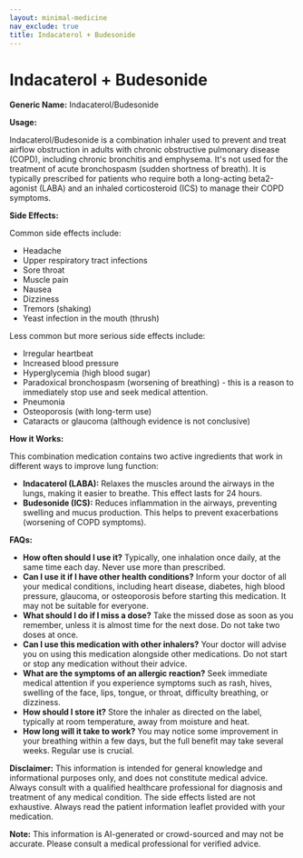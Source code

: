 ```yaml
---
layout: minimal-medicine
nav_exclude: true
title: Indacaterol + Budesonide
---
```


# Indacaterol + Budesonide

**Generic Name:** Indacaterol/Budesonide

**Usage:**

Indacaterol/Budesonide is a combination inhaler used to prevent and treat airflow obstruction in adults with chronic obstructive pulmonary disease (COPD), including chronic bronchitis and emphysema.  It's not used for the treatment of acute bronchospasm (sudden shortness of breath).  It is typically prescribed for patients who require both a long-acting beta2-agonist (LABA) and an inhaled corticosteroid (ICS) to manage their COPD symptoms.

**Side Effects:**

Common side effects include:

* Headache
* Upper respiratory tract infections
* Sore throat
* Muscle pain
* Nausea
* Dizziness
* Tremors (shaking)
* Yeast infection in the mouth (thrush)

Less common but more serious side effects include:

* Irregular heartbeat
* Increased blood pressure
* Hyperglycemia (high blood sugar)
* Paradoxical bronchospasm (worsening of breathing) - this is a reason to immediately stop use and seek medical attention.
* Pneumonia
* Osteoporosis (with long-term use)
* Cataracts or glaucoma (although evidence is not conclusive)


**How it Works:**

This combination medication contains two active ingredients that work in different ways to improve lung function:

* **Indacaterol (LABA):**  Relaxes the muscles around the airways in the lungs, making it easier to breathe.  This effect lasts for 24 hours.
* **Budesonide (ICS):** Reduces inflammation in the airways, preventing swelling and mucus production. This helps to prevent exacerbations (worsening of COPD symptoms).


**FAQs:**

* **How often should I use it?**  Typically, one inhalation once daily, at the same time each day.  Never use more than prescribed.
* **Can I use it if I have other health conditions?**  Inform your doctor of all your medical conditions, including heart disease, diabetes, high blood pressure, glaucoma, or osteoporosis before starting this medication.  It may not be suitable for everyone.
* **What should I do if I miss a dose?**  Take the missed dose as soon as you remember, unless it is almost time for the next dose.  Do not take two doses at once.
* **Can I use this medication with other inhalers?**  Your doctor will advise you on using this medication alongside other medications.  Do not start or stop any medication without their advice.
* **What are the symptoms of an allergic reaction?**  Seek immediate medical attention if you experience symptoms such as rash, hives, swelling of the face, lips, tongue, or throat, difficulty breathing, or dizziness.
* **How should I store it?**  Store the inhaler as directed on the label, typically at room temperature, away from moisture and heat.
* **How long will it take to work?**  You may notice some improvement in your breathing within a few days, but the full benefit may take several weeks.  Regular use is crucial.

**Disclaimer:** This information is intended for general knowledge and informational purposes only, and does not constitute medical advice. Always consult with a qualified healthcare professional for diagnosis and treatment of any medical condition.  The side effects listed are not exhaustive.  Always read the patient information leaflet provided with your medication.


**Note:** This information is AI-generated or crowd-sourced and may not be accurate. Please consult a medical professional for verified advice.